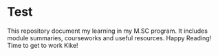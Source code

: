 # Test
This repository document my learning in my M.SC program. It includes module summaries, courseworks and useful resources.
Happy Reading!
Time to get to work Kike!
